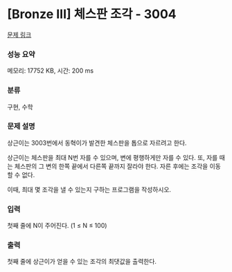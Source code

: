 # [Bronze III] 체스판 조각 - 3004 

[문제 링크](https://www.acmicpc.net/problem/3004) 

### 성능 요약

메모리: 17752 KB, 시간: 200 ms

### 분류

구현, 수학

### 문제 설명

<p>상근이는 3003번에서 동혁이가 발견한 체스판을 톱으로 자르려고 한다.</p>

<p>상근이는 체스판을 최대 N번 자를 수 있으며, 변에 평행하게만 자를 수 있다. 또, 자를 때는 체스판의 그 변의 한쪽 끝에서 다른쪽 끝까지 잘라야 한다. 자른 후에는 조각을 이동할 수 없다.</p>

<p>이때, 최대 몇 조각을 낼 수 있는지 구하는 프로그램을 작성하시오.</p>

### 입력 

 <p>첫째 줄에 N이 주어진다. (1 ≤ N ≤ 100)</p>

### 출력 

 <p>첫째 줄에 상근이가 얻을 수 있는 조각의 최댓값을 출력한다.</p>


